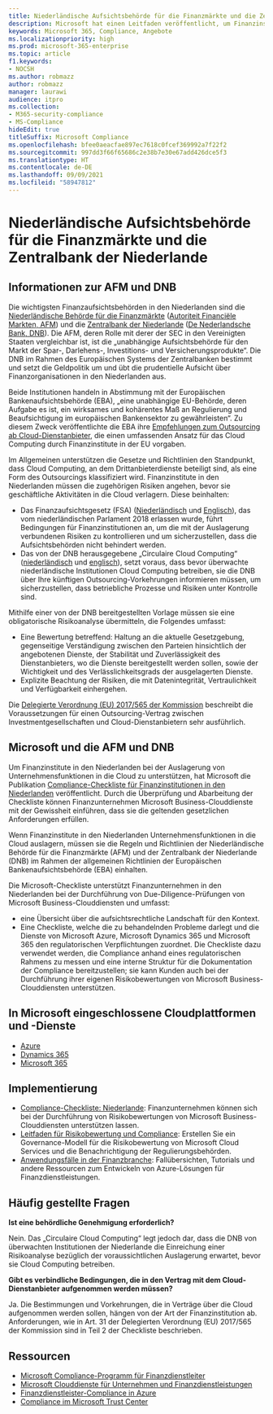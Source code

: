 ```yaml
---
title: Niederländische Aufsichtsbehörde für die Finanzmärkte und die Zentralbank der Niederlande
description: Microsoft hat einen Leitfaden veröffentlicht, um Finanzinstitute in den Niederlanden bei der Cloud-Einführung zu unterstützen.
keywords: Microsoft 365, Compliance, Angebote
ms.localizationpriority: high
ms.prod: microsoft-365-enterprise
ms.topic: article
f1.keywords:
- NOCSH
ms.author: robmazz
author: robmazz
manager: laurawi
audience: itpro
ms.collection:
- M365-security-compliance
- MS-Compliance
hideEdit: true
titleSuffix: Microsoft Compliance
ms.openlocfilehash: bfee0aeacfae897ec7618c0fcef369992a7f22f2
ms.sourcegitcommit: 997dd3f66f65686c2e38b7e30e67add426dce5f3
ms.translationtype: HT
ms.contentlocale: de-DE
ms.lasthandoff: 09/09/2021
ms.locfileid: "58947812"
---
```

# <a name="dutch-authority-for-the-financial-markets-and-the-central-bank-of-the-netherlands"></a>Niederländische Aufsichtsbehörde für die Finanzmärkte und die Zentralbank der Niederlande

## <a name="about-the-afm-and-dnb"></a>Informationen zur AFM und DNB

Die wichtigsten Finanzaufsichtsbehörden in den Niederlanden sind die [Niederländische Behörde für die Finanzmärkte](https://afm.nl/en) ([Autoriteit Financiële Markten, AFM](https://afm.nl/)) und die [Zentralbank der Niederlande](https://www.dnb.nl/en/home/index.jsp) ([De Nederlandsche Bank, DNB](https://www.dnb.nl/home/)). Die AFM, deren Rolle mit derer der SEC in den Vereinigten Staaten vergleichbar ist, ist die „unabhängige Aufsichtsbehörde für den Markt der Spar-, Darlehens-, Investitions- und Versicherungsprodukte“. Die DNB im Rahmen des Europäischen Systems der Zentralbanken bestimmt und setzt die Geldpolitik um und übt die prudentielle Aufsicht über Finanzorganisationen in den Niederlanden aus.  
  
Beide Institutionen handeln in Abstimmung mit der Europäischen Bankenaufsichtsbehörde (EBA), „eine unabhängige EU-Behörde, deren Aufgabe es ist, ein wirksames und kohärentes Maß an Regulierung und Beaufsichtigung im europäischen Bankensektor zu gewährleisten“. Zu diesem Zweck veröffentlichte die EBA ihre [Empfehlungen zum Outsourcing ab Cloud-Dienstanbieter](https://eba.europa.eu/sites/default/documents/files/documents/10180/1848359/c1005743-567e-40fc-a995-d05fb93df5d1/Draft%20Recommendation%20on%20outsourcing%20to%20Cloud%20Service%20%20%28EBA-CP-2017-06%29.pdf ), die einen umfassenden Ansatz für das Cloud Computing durch Finanzinstitute in der EU vorgaben.  
  
Im Allgemeinen unterstützen die Gesetze und Richtlinien den Standpunkt, dass Cloud Computing, an dem Drittanbieterdienste beteiligt sind, als eine Form des Outsourcings klassifiziert wird. Finanzinstitute in den Niederlanden müssen die zugehörigen Risiken angehen, bevor sie geschäftliche Aktivitäten in die Cloud verlagern. Diese beinhalten:

- Das Finanzaufsichtsgesetz (FSA) ([Niederländisch](https://wetten.overheid.nl/BWBR0020368/2018-02-09) und [Englisch](https://www.toezicht.dnb.nl/en/binaries/51-217291.pdf)), das vom niederländischen Parlament 2018 erlassen wurde, führt Bedingungen für Finanzinstitutionen an, um die mit der Auslagerung verbundenen Risiken zu kontrollieren und um sicherzustellen, dass die Aufsichtsbehörden nicht behindert werden.
- Das von der DNB herausgegebene „Circulaire Cloud Computing“ ([niederländisch](https://www.toezicht.dnb.nl/binaries/50-224828.pdf) und [englisch](https://www.toezicht.dnb.nl/en/binaries/51-224828.pdf)), setzt voraus, dass bevor überwachte niederländische Institutionen Cloud Computing betreiben, sie die DNB über Ihre künftigen Outsourcing-Vorkehrungen informieren müssen, um sicherzustellen, dass betriebliche Prozesse und Risiken unter Kontrolle sind.

Mithilfe einer von der DNB bereitgestellten Vorlage müssen sie eine obligatorische Risikoanalyse übermitteln, die Folgendes umfasst:

- Eine Bewertung betreffend: Haltung an die aktuelle Gesetzgebung, gegenseitige Verständigung zwischen den Parteien hinsichtlich der angebotenen Dienste, der Stabilität und Zuverlässigkeit des Dienstanbieters, wo die Dienste bereitgestellt werden sollen, sowie der Wichtigkeit und des Verlässlichkeitsgrads der ausgelagerten Dienste.
- Explizite Beachtung der Risiken, die mit Datenintegrität, Vertraulichkeit und Verfügbarkeit einhergehen.

Die [Delegierte Verordnung (EU) 2017/565 der Kommission](https://eur-lex.europa.eu/legal-content/EN/TXT/?uri=CELEX:32017R0565) beschreibt die Voraussetzungen für einen Outsourcing-Vertrag zwischen Investmentgesellschaften und Cloud-Dienstanbietern sehr ausführlich.

## <a name="microsoft-and-the-afm-and-dnb"></a>Microsoft und die AFM und DNB

Um Finanzinstitute in den Niederlanden bei der Auslagerung von Unternehmensfunktionen in die Cloud zu unterstützen, hat Microsoft die Publikation [Compliance-Checkliste für Finanzinstitutionen in den Niederlanden](https://aka.ms/FinServ-Guide-Netherlands) veröffentlicht. Durch die Überprüfung und Abarbeitung der Checkliste können Finanzunternehmen Microsoft Business-Clouddienste mit der Gewissheit einführen, dass sie die geltenden gesetzlichen Anforderungen erfüllen.  
  
Wenn Finanzinstitute in den Niederlanden Unternehmensfunktionen in die Cloud auslagern, müssen sie die Regeln und Richtlinien der Niederländische Behörde für die Finanzmärkte (AFM) und der Zentralbank der Niederlande (DNB) im Rahmen der allgemeinen Richtlinien der Europäischen Bankenaufsichtsbehörde (EBA) einhalten.  
  
Die Microsoft-Checkliste unterstützt Finanzunternehmen in den Niederlanden bei der Durchführung von Due-Diligence-Prüfungen von Microsoft Business-Clouddiensten und umfasst:

- eine Übersicht über die aufsichtsrechtliche Landschaft für den Kontext.
- Eine Checkliste, welche die zu behandelnden Probleme darlegt und die Dienste von Microsoft Azure, Microsoft Dynamics 365 und Microsoft 365 den regulatorischen Verpflichtungen zuordnet. Die Checkliste dazu verwendet werden, die Compliance anhand eines regulatorischen Rahmens zu messen und eine interne Struktur für die Dokumentation der Compliance bereitzustellen; sie kann Kunden auch bei der Durchführung ihrer eigenen Risikobewertungen von Microsoft Business-Clouddiensten unterstützen.

## <a name="microsoft-in-scope-cloud-platforms--services"></a>In Microsoft eingeschlossene Cloudplattformen und -Dienste

- [Azure](https://aka.ms/AzureCompliance)
- [Dynamics 365](https://aka.ms/d365-compliance-list)
- [Microsoft 365](https://aka.ms/o365-compliance-framework)

## <a name="how-to-implement"></a>Implementierung

- [Compliance-Checkliste: Niederlande](https://aka.ms/FinServ-Guide-Netherlands): Finanzunternehmen können sich bei der Durchführung von Risikobewertungen von Microsoft Business-Clouddiensten unterstützen lassen.
- [Leitfaden für Risikobewertung und Compliance](https://aka.ms/RiskGovernanceGuide): Erstellen Sie ein Governance-Modell für die Risikobewertung von Microsoft Cloud Services und die Benachrichtigung der Regulierungsbehörden.
- [Anwendungsfälle in der Finanzbranche](/azure/industry/financial/): Fallübersichten, Tutorials und andere Ressourcen zum Entwickeln von Azure-Lösungen für Finanzdienstleistungen.

## <a name="frequently-asked-questions"></a>Häufig gestellte Fragen

**Ist eine behördliche Genehmigung erforderlich?**

Nein. Das „Circulaire Cloud Computing“ legt jedoch dar, dass die DNB von überwachten Institutionen der Niederlande die Einreichung einer Risikoanalyse bezüglich der voraussichtlichen Auslagerung erwartet, bevor sie Cloud Computing betreiben.

**Gibt es verbindliche Bedingungen, die in den Vertrag mit dem Cloud-Dienstanbieter aufgenommen werden müssen?**

Ja. Die Bestimmungen und Vorkehrungen, die in Verträge über die Cloud aufgenommen werden sollen, hängen von der Art der Finanzinstitution ab. Anforderungen, wie in Art. 31 der Delegierten Verordnung (EU) 2017/565 der Kommission sind in Teil 2 der Checkliste beschrieben.

## <a name="resources"></a>Ressourcen

- [Microsoft Compliance-Programm für Finanzdienstleiter](https://aka.ms/FSCP-Print)
- [Microsoft Clouddienste für Unternehmen und Finanzdienstleistungen](https://servicetrust.microsoft.com/viewpage/financialservicesoverview)
- [Finanzdienstleister-Compliance in Azure](https://azure.microsoft.com/resources/videos/azurecon-2015-financial-services-compliance-in-azure/)
- [Compliance im Microsoft Trust Center](https://www.microsoft.com/trust-center/compliance/compliance-overview)
